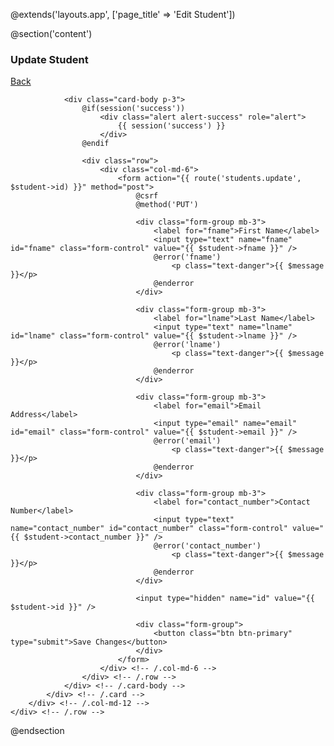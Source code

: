 @extends('layouts.app', ['page_title' => 'Edit Student'])

@section('content')
<div class="container">
    <div class="row mt-3">
        <div class="col-md-12">
            <div class="card">
                <div class="card-header d-flex align-items-center">
                    <h3 class="card-title">Update Student</h3>
                    <div class="card-tools ms-auto">
                        <a href="{{ url('client/students') }}" class="btn btn-outline-danger btn-sm">Back</a>
                    </div>
                </div>
                <!-- /.card-header -->

                <div class="card-body p-3">
                    @if(session('success'))
                        <div class="alert alert-success" role="alert">
                            {{ session('success') }}
                        </div>
                    @endif

                    <div class="row">
                        <div class="col-md-6">
                            <form action="{{ route('students.update', $student->id) }}" method="post">
                                @csrf
                                @method('PUT')

                                <div class="form-group mb-3">
                                    <label for="fname">First Name</label>
                                    <input type="text" name="fname" id="fname" class="form-control" value="{{ $student->fname }}" />
                                    @error('fname')
                                        <p class="text-danger">{{ $message }}</p>
                                    @enderror
                                </div>

                                <div class="form-group mb-3">
                                    <label for="lname">Last Name</label>
                                    <input type="text" name="lname" id="lname" class="form-control" value="{{ $student->lname }}" />
                                    @error('lname')
                                        <p class="text-danger">{{ $message }}</p>
                                    @enderror
                                </div>

                                <div class="form-group mb-3">
                                    <label for="email">Email Address</label>
                                    <input type="email" name="email" id="email" class="form-control" value="{{ $student->email }}" />
                                    @error('email')
                                        <p class="text-danger">{{ $message }}</p>
                                    @enderror
                                </div>

                                <div class="form-group mb-3">
                                    <label for="contact_number">Contact Number</label>
                                    <input type="text" name="contact_number" id="contact_number" class="form-control" value="{{ $student->contact_number }}" />
                                    @error('contact_number')
                                        <p class="text-danger">{{ $message }}</p>
                                    @enderror
                                </div>

                                <input type="hidden" name="id" value="{{ $student->id }}" />

                                <div class="form-group">
                                    <button class="btn btn-primary" type="submit">Save Changes</button>
                                </div>
                            </form>
                        </div> <!-- /.col-md-6 -->
                    </div> <!-- /.row -->
                </div> <!-- /.card-body -->
            </div> <!-- /.card -->
        </div> <!-- /.col-md-12 -->
    </div> <!-- /.row -->
</div> <!-- /.container -->
@endsection
